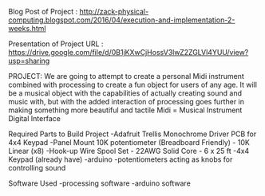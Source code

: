 
Blog Post of Project : http://zack-physical-computing.blogspot.com/2016/04/execution-and-implementation-2-weeks.html

Presentation of Project URL : https://drive.google.com/file/d/0B1jKXwCjHossV3lwZ2ZGLVl4YUU/view?usp=sharing



PROJECT: 
We are going to attempt to create a personal Midi instrument combined with processing to create a fun object for users of any age. It will be a musical object with the capabilities of actually creating sound and music with, but with the added interaction of processing goes further in making something more beautiful and tactile
Midi = Musical Instrument Digital Interface

Required Parts to Build Project 
-Adafruit Trellis Monochrome Driver PCB for 4x4 Keypad
-Panel Mount 10K potentiometer (Breadboard Friendly) - 10K Linear (x8)
-Hook-up Wire Spool Set - 22AWG Solid Core - 6 x 25 ft
-4x4 Keypad (already have)
-arduino
-potentiometers acting as knobs for controlling sound

Software Used 
-processing software 
-arduino software 
